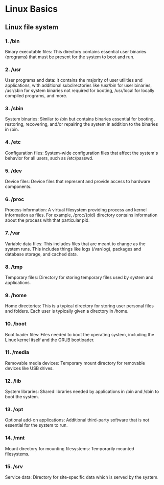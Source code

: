 # Linux Basics

## Linux file system
### 1. /bin
Binary executable files: This directory contains essential user binaries (programs) that must be present for the system to boot and run.

### 2. /usr
User programs and data: It contains the majority of user utilities and applications, with additional subdirectories like /usr/bin for user binaries, /usr/sbin for system binaries not required for booting, /usr/local for locally compiled programs, and more.

### 3. /sbin
System binaries: Similar to /bin but contains binaries essential for booting, restoring, recovering, and/or repairing the system in addition to the binaries in /bin.

### 4. /etc
Configuration files: System-wide configuration files that affect the system's behavior for all users, such as /etc/passwd.

### 5. /dev
Device files: Device files that represent and provide access to hardware components.

### 6. /proc
Process information: A virtual filesystem providing process and kernel information as files. For example, /proc/{pid} directory contains information about the process with that particular pid.

### 7. /var
Variable data files: This includes files that are meant to change as the system runs. This includes things like logs (/var/log), packages and database storage, and cached data.

### 8. /tmp
Temporary files: Directory for storing temporary files used by system and applications.

### 9. /home
Home directories: This is a typical directory for storing user personal files and folders. Each user is typically given a directory in /home.

### 10. /boot
Boot loader files: Files needed to boot the operating system, including the Linux kernel itself and the GRUB bootloader.

### 11. /media
Removable media devices: Temporary mount directory for removable devices like USB drives.

### 12. /lib
System libraries: Shared libraries needed by applications in /bin and /sbin to boot the system.

### 13. /opt
Optional add-on applications: Additional third-party software that is not essential for the system to run.

### 14. /mnt
Mount directory for mounting filesystems: Temporarily mounted filesystems.

### 15. /srv
Service data: Directory for site-specific data which is served by the system.
